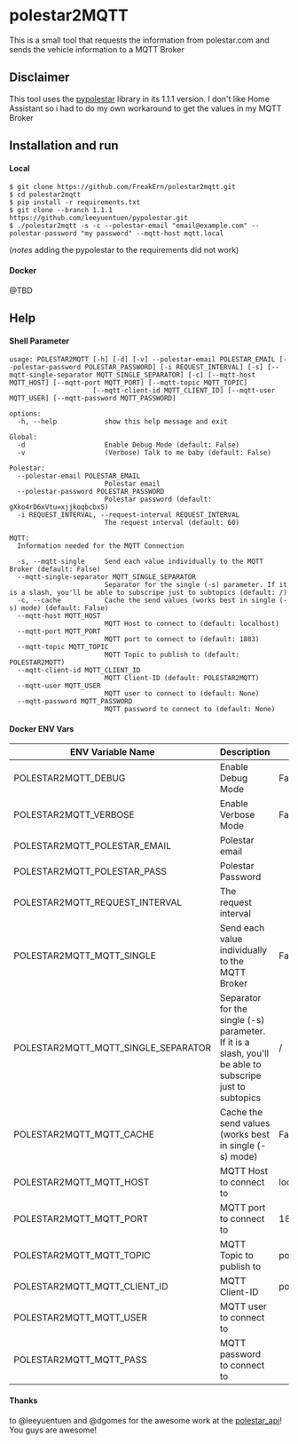 # polestar2MQTT
This is a small tool that requests the information from polestar.com and sends the vehicle information to a MQTT Broker

## Disclaimer
This tool uses the [pypolestar](https://github.com/leeyuentuen/pypolestar) library in its 1.1.1 version. I don't like Home Assistant so i had to do my own workaround to get the values in my MQTT Broker

## Installation and run
#### Local
```shell
$ git clone https://github.com/FreakErn/polestar2mqtt.git
$ cd polestar2mqtt
$ pip install -r requirements.txt
$ git clone --branch 1.1.1 https://github.com/leeyuentuen/pypolestar.git
$ ./polestar2mqtt -s -c --polestar-email "email@example.com" --polestar-password "my password" --mqtt-host mqtt.local
```
(*notes* adding the pypolestar to the requirements did not work)

#### Docker
@TBD

## Help

#### Shell Parameter
```shell
usage: POLESTAR2MQTT [-h] [-d] [-v] --polestar-email POLESTAR_EMAIL [--polestar-password POLESTAR_PASSWORD] [-i REQUEST_INTERVAL] [-s] [--mqtt-single-separator MQTT_SINGLE_SEPARATOR] [-c] [--mqtt-host MQTT_HOST] [--mqtt-port MQTT_PORT] [--mqtt-topic MQTT_TOPIC]
                     [--mqtt-client-id MQTT_CLIENT_ID] [--mqtt-user MQTT_USER] [--mqtt-password MQTT_PASSWORD]

options:
  -h, --help            show this help message and exit

Global:
  -d                    Enable Debug Mode (default: False)
  -v                    (Verbose) Talk to me baby (default: False)

Polestar:
  --polestar-email POLESTAR_EMAIL
                        Polestar email
  --polestar-password POLESTAR_PASSWORD
                        Polestar password (default: gXko4rD6xVtu=xjjkoqbcbxS)
  -i REQUEST_INTERVAL, --request-interval REQUEST_INTERVAL
                        The request interval (default: 60)

MQTT:
  Information needed for the MQTT Connection

  -s, --mqtt-single     Send each value individually to the MQTT Broker (default: False)
  --mqtt-single-separator MQTT_SINGLE_SEPARATOR
                        Separator for the single (-s) parameter. If it is a slash, you'll be able to subscripe just to subtopics (default: /)
  -c, --cache           Cache the send values (works best in single (-s) mode) (default: False)
  --mqtt-host MQTT_HOST
                        MQTT Host to connect to (default: localhost)
  --mqtt-port MQTT_PORT
                        MQTT port to connect to (default: 1883)
  --mqtt-topic MQTT_TOPIC
                        MQTT Topic to publish to (default: POLESTAR2MQTT)
  --mqtt-client-id MQTT_CLIENT_ID
                        MQTT Client-ID (default: POLESTAR2MQTT)
  --mqtt-user MQTT_USER
                        MQTT user to connect to (default: None)
  --mqtt-password MQTT_PASSWORD
                        MQTT password to connect to (default: None)
``````

#### Docker ENV Vars
| ENV Variable Name                     | Description                                                                                               | Default          | Required |
|---------------------------------------|-----------------------------------------------------------------------------------------------------------|------------------|----------|
| POLESTAR2MQTT_DEBUG                   | Enable Debug Mode                                                                                         | False            | False    |
| POLESTAR2MQTT_VERBOSE                 | Enable Verbose Mode                                                                                       | False            | False    |
| POLESTAR2MQTT_POLESTAR_EMAIL          | Polestar email                                                                                            |                  | True     |
| POLESTAR2MQTT_POLESTAR_PASS           | Polestar Password                                                                                         |                  | True     |
| POLESTAR2MQTT_REQUEST_INTERVAL        | The request interval                                                                                      |                  | False    |
| POLESTAR2MQTT_MQTT_SINGLE             | Send each value individually to the MQTT Broker                                                           | False            | False    |
| POLESTAR2MQTT_MQTT_SINGLE_SEPARATOR   | Separator for the single (-s) parameter. If it is a slash, you\'ll be able to subscripe just to subtopics | /                | False    |
| POLESTAR2MQTT_MQTT_CACHE              | Cache the send values (works best in single (-s) mode)                                                    | False            | False    |
| POLESTAR2MQTT_MQTT_HOST               | MQTT Host to connect to                                                                                   | localhost        | False    |
| POLESTAR2MQTT_MQTT_PORT               | MQTT port to connect to                                                                                   | 1883             | False    |
| POLESTAR2MQTT_MQTT_TOPIC              | MQTT Topic to publish to                                                                                  | polestar2mqtt    | False    |
| POLESTAR2MQTT_MQTT_CLIENT_ID          | MQTT Client-ID                                                                                            | polestar2mqtt    | False    |
| POLESTAR2MQTT_MQTT_USER               | MQTT user to connect to                                                                                   |                  | False    |
| POLESTAR2MQTT_MQTT_PASS               | MQTT password to connect to                                                                               |                  | False    |

#### Thanks
to @leeyuentuen and @dgomes for the awesome work at the [polestar_api](https://github.com/leeyuentuen/polestar_api)! You guys are awesome!